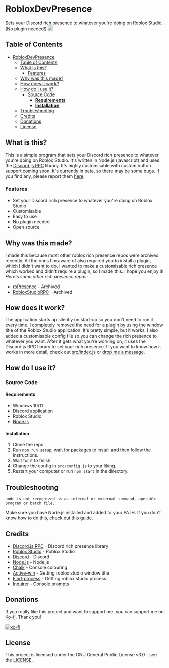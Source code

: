 # RobloxDevPresence
Sets your Discord rich presence to whatever you're doing on Roblox Studio. (No plugin needed!)
<img src="https://i.ibb.co/ZLcfmt9/robloxdevpresence.gif">

## Table of Contents
- [RobloxDevPresence](#robloxdevpresence)
  - [Table of Contents](#table-of-contents)
  - [What is this?](#what-is-this)
    - [Features](#features)
  - [Why was this made?](#why-was-this-made)
  - [How does it work?](#how-does-it-work)
  - [How do I use it?](#how-do-i-use-it)
    - [Source Code](#source-code)
      - [**Requirements**](#requirements)
      - [**Installation**](#installation)
  - [Troubleshooting](#troubleshooting)
  - [Credits](#credits)
  - [Donations](#donations)
  - [License](#license)
  
## What is this?
This is a simple program that sets your Discord rich presence to whatever you're doing on Roblox Studio. It's written in Node.js (javascript) and uses the [Discord.js RPC](https://github.com/discordjs/RPC) library. It's highly customisable with custom button support coming soon. It's currently in beta, so there may be some bugs. If you find any, please report them [here](https://github.com/kirbodev/RobloxDevPresence/issues).  
### Features
- Set your Discord rich presence to whatever you're doing on Roblox Studio
- Customisable
- Easy to use
- No plugin needed
- Open source 

## Why was this made?
I made this because most other roblox rich presence repos were archived recently. All the ones I'm aware of also required you to install a plugin, which I didn't want to do. I wanted to make a customisable rich presence which worked and didn't require a plugin, so I made this. I hope you enjoy it!   
*Here's some other rich presence repos:*
- [roPresence](https://github.com/JiveOff/roPresence) - Archived
- [RobloxStudioRPC](https://github.com/LeadRDRK/RobloxStudioRPC) - Archived

## How does it work?
The application starts up silently on start-up so you don't need to run it every time.
I completely removed the need for a plugin by using the window title of the Roblox Studio application. It's pretty simple, but it works. I also added a customisable config file so you can change the rich presence to whatever you want. After it gets what you're working on, it uses the Discord.js RPC library to set your rich presence. If you want to know how it works in more detail, check out [src/index.js](https://github.com/kirbodev/robloxdevpresence/tree/main/src/index.js) or [drop me a message](https://kirbodev.com/#contact).

## How do I use it?
### Source Code
#### **Requirements**
- Windows 10/11
- Discord application
- Roblox Studio
- [Node.js](https://nodejs.org/)

#### **Installation**
1. Clone the repo.
2. Run `npm run setup`, wait for packages to install and then follow the instructions.
3. Wait for it to finish.
4. Change the config in `src/config.js` to your liking.
5. Restart your computer or run `npm start` in the directory.

## Troubleshooting
```
node is not recognized as an internal or external command, operable program or batch file.
```
Make sure you have Node.js installed and added to your PATH. If you don't know how to do this, [check out this guide](https://www.geeksforgeeks.org/how-to-resolve-node-is-not-recognized-as-an-internal-or-external-command-error-after-installing-node-js).

## Credits
- [Discord.js RPC](https://github.com/discordjs/RPC) - Discord rich presence library
- [Roblox Studio](https://www.create.roblox.com/) - Roblox Studio
- [Discord](https://discord.com/) - Discord
- [Node.js](https://nodejs.org/) - Node.js
- [Chalk](https://github.com/chalk/chalk) - Console colouring
- [Active-win](https://github.com/sindresorhus/active-win) - Getting roblox studio window title
- [Find-process](https://github.com/yibn2008/find-process) - Getting roblox studio process
- [Inquirer](https://github.com/SBoudrias/Inquirer.js) - Console prompts

## Donations
If you really like this project and want to support me, you can support me on [Ko-fi](https://ko-fi.com/kirbodev). Thank you!  

[![ko-fi](https://ko-fi.com/img/githubbutton_sm.svg)](https://ko-fi.com/kirbodev)

## License
This project is licensed under the GNU General Public License v3.0 - see the [LICENSE](https://www.gnu.org/licenses/gpl-3.0.en.html).